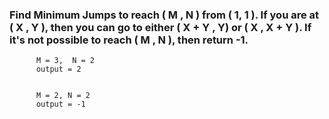 ### Find Minimum Jumps to reach ( M , N ) from ( 1, 1 ). If you are at ( X , Y ), then you can go to either ( X + Y , Y) or ( X , X + Y ). If it's not possible to reach ( M , N ), then return -1.

```
      M = 3,  N = 2 
      output = 2
      
      
      M = 2, N = 2
      output = -1
```
